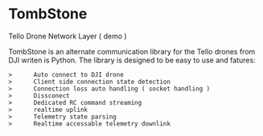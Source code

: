 # TombStone
Tello Drone Network Layer  ( demo )

TombStone is an alternate communication library for the Tello drones from DJI writen is Python.
The library is designed to be easy to use and fatures:


    >      Auto connect to DJI drone 
    >      Client side connection state detection 
    >      Connection loss auto handling ( socket handling )
    >      Dissconect 
    >      Dedicated RC command streaming 
    >      realtime uplink
    >      Telemetry state parsing 
    >      Realtime accessable telemetry downlink 





